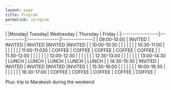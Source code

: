 ```yaml
---
layout: page
title: Program
permalink: /program
---
```

|                   |Monday| Tuesday| Wednesday  | Thursday  | Friday  |
|:-----------------:|:-----------:|:---------------:|---------------:|
| 09:00-10:00 | INVITED | INVITED      | INVITED   |INVITED   |INVITED   |
| 10:00-10:30 |  |       |    |   |   |
| 10:30-11:00 |  |       |    |   |   |
| 11:00-11:030 | COFFEE | COFFEE | COFFEE | COFFEE  |  COFFEE   |
| 11:30-12:00 |  |       |    |   |   |
| 12:00-12:30 |  |       |    |   |   |
| 12:30-13:00 |  |       |    |   |   |
| 13:00-14:30 | LUNCH | LUNCH      | LUNCH   | LUNCH  | LUNCH  |
| 14:30-15:30 | INVITED | INVITED      | INVITED   |INVITED   |INVITED   |
| 15:30-16:00 |  |       |    |   |   |
| 16:00-16:30 |  |       |    |   |   |
| 16:30-17:00 | COFFEE | COFFEE | COFFEE | COFFEE  |  COFFEE   |

Plus: trip to Marakesh during the weekend
